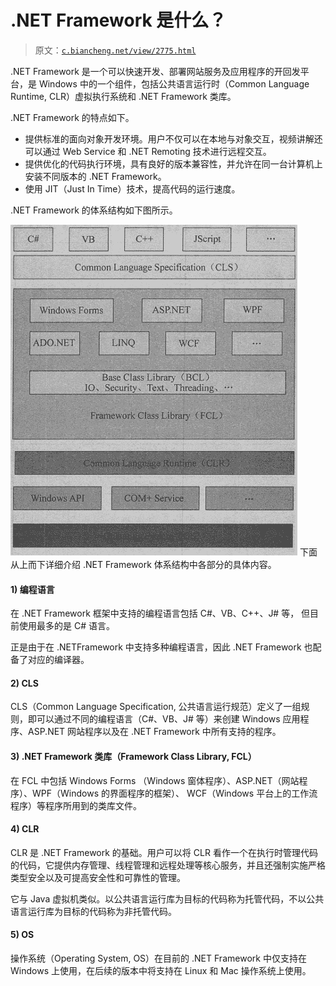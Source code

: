 # .NET Framework 是什么？

> 原文：[`c.biancheng.net/view/2775.html`](http://c.biancheng.net/view/2775.html)

.NET Framework 是一个可以快速开发、部署网站服务及应用程序的开回发平台，是 Windows 中的一个组件，包括公共语言运行时（Common Language Runtime, CLR）虚拟执行系统和 .NET Framework 类库。

.NET Framework 的特点如下。

*   提供标准的面向对象开发环境。用户不仅可以在本地与对象交互，视频讲解还可以通过 Web Service 和 .NET Remoting 技术进行远程交互。
*   提供优化的代码执行环境，具有良好的版本兼容性，并允许在同一台计算机上安装不同版本的 .NET Framework。
*   使用 JIT（Just In Time）技术，提高代码的运行速度。

.NET Framework 的体系结构如下图所示。

![ .NET Framework 的体系结构](img/4774639977c64a5f3f38964df6cda244.png)
下面从上而下详细介绍 .NET Framework 体系结构中各部分的具体内容。

#### 1) 编程语言

在 .NET Framework 框架中支持的编程语言包括 C#、VB、C++、J# 等， 但目前使用最多的是 C# 语言。

正是由于在 .NETFramework 中支持多种编程语言，因此 .NET Framework 也配备了对应的编译器。

#### 2) CLS

CLS（Common Language Specification, 公共语言运行规范）定义了一组规则，即可以通过不同的编程语言（C#、VB、J# 等）来创建 Windows 应用程序、ASP.NET 网站程序以及在 .NET Framework 中所有支持的程序。

#### 3) .NET Framework 类库（Framework Class Library, FCL）

在 FCL 中包括 Windows Forms （Windows 窗体程序）、ASP.NET（网站程序）、WPF（Windows 的界面程序的框架）、 WCF（Windows 平台上的工作流程序）等程序所用到的类库文件。

#### 4) CLR

CLR 是 .NET Framework 的基础。用户可以将 CLR 看作一个在执行时管理代码的代码，它提供内存管理、线程管理和远程处理等核心服务，并且还强制实施严格类型安全以及可提高安全性和可靠性的管理。

它与 Java 虚拟机类似。以公共语言运行库为目标的代码称为托管代码，不以公共语言运行库为目标的代码称为非托管代码。

#### 5) OS

操作系统（Operating System, OS）在目前的 .NET Framework 中仅支持在 Windows 上使用，在后续的版本中将支持在 Linux 和 Mac 操作系统上使用。